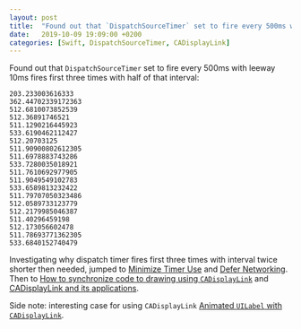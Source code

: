 ```yaml
---
layout: post
title:  "Found out that `DispatchSourceTimer` set to fire every 500ms with leeway 10ms fires first three times with half of that interval"
date:   2019-10-09 19:09:00 +0200
categories: [Swift, DispatchSourceTimer, CADisplayLink]
---
```

Found out that `DispatchSourceTimer` set to fire every 500ms with leeway 10ms fires first three times with half of that interval:

```
203.233003616333
362.44702339172363
512.6810073852539
512.36891746521
511.1290216445923
533.6190462112427
512.20703125
511.90900802612305
511.6978883743286
533.7280035018921
511.7610692977905
511.9049549102783
533.6589813232422
511.79707050323486
512.0589733123779
512.2179985046387
511.40296459198
512.173056602478
511.78693771362305
533.6840152740479
```

Investigating why dispatch timer fires first three times with interval twice shorter then needed, jumped to [Minimize Timer Use](https://developer.apple.com/library/archive/documentation/Performance/Conceptual/EnergyGuide-iOS/MinimizeTimerUse.html) and [Defer Networking](https://developer.apple.com/library/archive/documentation/Performance/Conceptual/EnergyGuide-iOS/DeferNetworking.html#//apple_ref/doc/uid/TP40015243-CH18-SW1). Then to [How to synchronize code to drawing using `CADisplayLink`](https://www.hackingwithswift.com/example-code/system/how-to-synchronize-code-to-drawing-using-cadisplaylink) and [CADisplayLink and its applications](https://medium.com/@dmitryivanov_54099/cadisplaylink-and-its-applications-bfafb760d738). 

Side note: interesting case for using `CADisplayLink` [Animated `UILabel` with `CADisplayLink`](https://medium.com/@duwei199714/animated-uilabel-with-cadisplaylink-9a761d693ca5).
